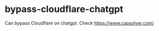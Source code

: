 # bypass-cloudflare-chatgpt
Can bypass Cloudflare on chatgpt. Check https://www.capsolver.com/ 
                                                                                                                                  